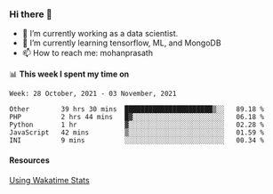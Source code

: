 ### Hi there 👋

- 🔭 I’m currently working as a data scientist.
- 🌱 I’m currently learning tensorflow, ML, and MongoDB
- 📫 How to reach me: mohanprasath

📊 **This week I spent my time on**
<!--START_SECTION:waka-->
```text
Week: 28 October, 2021 - 03 November, 2021

Other        39 hrs 30 mins  ██████████████████████▒░░   89.18 % 
PHP          2 hrs 44 mins   █▓░░░░░░░░░░░░░░░░░░░░░░░   06.18 % 
Python       1 hr            ▓░░░░░░░░░░░░░░░░░░░░░░░░   02.28 % 
JavaScript   42 mins         ▒░░░░░░░░░░░░░░░░░░░░░░░░   01.59 % 
INI          9 mins          ░░░░░░░░░░░░░░░░░░░░░░░░░   00.34 % 
```
<!--END_SECTION:waka-->

#### Resources
[Using Wakatime Stats](https://github.com/marketplace/actions/waka-readme)
